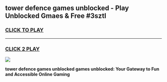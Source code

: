 
## tower defence games unblocked - Play Unblocked Gmaes & Free #3sztl
<h3>
<a href="https://news.freeplayer.one?title=tower_defence_games_unblocked&ref=03M">CLICK TO PLAY</a></h3>
<hr>

<h3>
<a href="https://news.freeplayer.one?title=tower_defence_games_unblocked&ref=03M">CLICK 2 PLAY</a>
  
</h3>

<a href="https://news.freeplayer.one?title=tower_defence_games_unblocked&ref=03M"><img src="https://clearcache.store/games.png"></a>


**tower defence games unblocked games unblocked: Your Gateway to Fun and Accessible Online Gaming**
